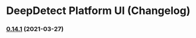 # DeepDetect Platform UI (Changelog)

### [0.14.1](https://github.com/jolibrain/platform_ui/compare/v0.14.0...v0.14.1) (2021-03-27)
